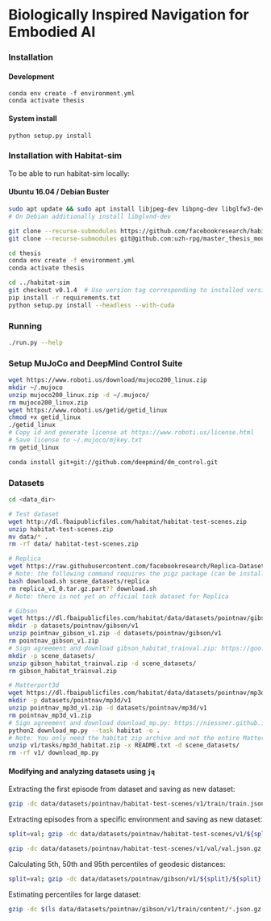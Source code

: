 # Biologically Inspired Navigation for Embodied AI

### Installation
#### Development
    conda env create -f environment.yml
    conda activate thesis

#### System install
    python setup.py install

### Installation with Habitat-sim
To be able to run habitat-sim locally:

#### Ubuntu 16.04 / Debian Buster
```bash
sudo apt update && sudo apt install libjpeg-dev libpng-dev libglfw3-dev libglm-dev libx11-dev libomp-dev libegl1-mesa-dev
# On Debian additionally install libglvnd-dev

git clone --recurse-submodules https://github.com/facebookresearch/habitat-sim.git
git clone --recurse-submodules git@github.com:uzh-rpg/master_thesis_mouritzen.git thesis

cd thesis
conda env create -f environment.yml
conda activate thesis

cd ../habitat-sim
git checkout v0.1.4  # Use version tag corresponding to installed version of Habitat API
pip install -r requirements.txt
python setup.py install --headless --with-cuda
```

### Running
```bash
./run.py --help
```

### Setup MuJoCo and DeepMind Control Suite
```bash
wget https://www.roboti.us/download/mujoco200_linux.zip
mkdir ~/.mujoco
unzip mujoco200_linux.zip -d ~/.mujoco/
rm mujoco200_linux.zip
wget https://www.roboti.us/getid/getid_linux
chmod +x getid_linux
./getid_linux
# Copy id and generate license at https://www.roboti.us/license.html
# Save license to ~/.mujoco/mjkey.txt
rm getid_linux

conda install git+git://github.com/deepmind/dm_control.git
```

### Datasets
```bash
cd <data_dir>

# Test dataset
wget http://dl.fbaipublicfiles.com/habitat/habitat-test-scenes.zip
unzip habitat-test-scenes.zip
mv data/* .
rm -rf data/ habitat-test-scenes.zip

# Replica
wget https://raw.githubusercontent.com/facebookresearch/Replica-Dataset/master/download.sh
# Note: the following command requires the pigz package (can be installed from apt or conda)
bash download.sh scene_datasets/replica
rm replica_v1_0.tar.gz.part?? download.sh
# Note: there is not yet an official task dataset for Replica

# Gibson
wget https://dl.fbaipublicfiles.com/habitat/data/datasets/pointnav/gibson/v1/pointnav_gibson_v1.zip
mkdir -p datasets/pointnav/gibson/v1
unzip pointnav_gibson_v1.zip -d datasets/pointnav/gibson/v1
rm pointnav_gibson_v1.zip
# Sign agreement and download gibson_habitat_trainval.zip: https://goo.gl/forms/OxAQHbl1v97BJ3Sg1
mkdir -p scene_datasets/
unzip gibson_habitat_trainval.zip -d scene_datasets/
rm gibson_habitat_trainval.zip

# Matterport3d
wget https://dl.fbaipublicfiles.com/habitat/data/datasets/pointnav/mp3d/v1/pointnav_mp3d_v1.zip
mkdir -p datasets/pointnav/mp3d/v1
unzip pointnav_mp3d_v1.zip -d datasets/pointnav/mp3d/v1
rm pointnav_mp3d_v1.zip
# Sign agreement and download download_mp.py: https://niessner.github.io/Matterport/
python2 download_mp.py --task habitat -o .
# Note: You only need the habitat zip archive and not the entire Matterport3D dataset.
unzip v1/tasks/mp3d_habitat.zip -x README.txt -d scene_datasets/
rm -rf v1/ download_mp.py
```

#### Modifying and analyzing datasets using `jq`
Extracting the first episode from dataset and saving as new dataset:
```bash
gzip -dc data/datasets/pointnav/habitat-test-scenes/v1/train/train.json.gz | jq "{episodes: [.episodes[0]]}" | gzip -c > data/datasets/pointnav/habitat-test-scenes/v1/train/single.json.gz
```
Extracting episodes from a specific environment and saving as new dataset:
```bash
split=val; gzip -dc data/datasets/pointnav/habitat-test-scenes/v1/${split}/${split}.json.gz | jq '{episodes: [.episodes[] | select(.scene_id | contains("castle"))]}' | gzip > data/datasets/pointnav/habitat-test-scenes/v1/${split}/${split}_castle.json.gz
```
```bash
gzip -dc data/datasets/pointnav/habitat-test-scenes/v1/val/val.json.gz | jq '{episodes: [([.episodes[] | select(.scene_id | contains("castle")) | select(.episode_id | tonumber | . % 3 == 0)] | .[0:15])[], ([.episodes[] | select(.scene_id | contains("gogh")) | select(.episode_id | tonumber | . % 3 == 0)] | .[0:15])[]]}' | gzip > data/datasets/pointnav/habitat-test-scenes/v1/val_mini/val_mini.json.gz
```
Calculating 5th, 50th and 95th percentiles of geodesic distances:
```bash
split=val; gzip -dc data/datasets/pointnav/gibson/v1/${split}/${split}.json.gz | jq '[.episodes[].info.geodesic_distance] | sort | .[length*(0.05, 0.5, 0.95) | round]'
```
Estimating percentiles for large dataset:
```bash
gzip -dc $(ls data/datasets/pointnav/gibson/v1/train/content/*.json.gz | shuf | head -n 10) | jq '.episodes[].info.geodesic_distance' | jq --slurp 'sort | .[length*(0.05, 0.5, 0.95) | round]'
```